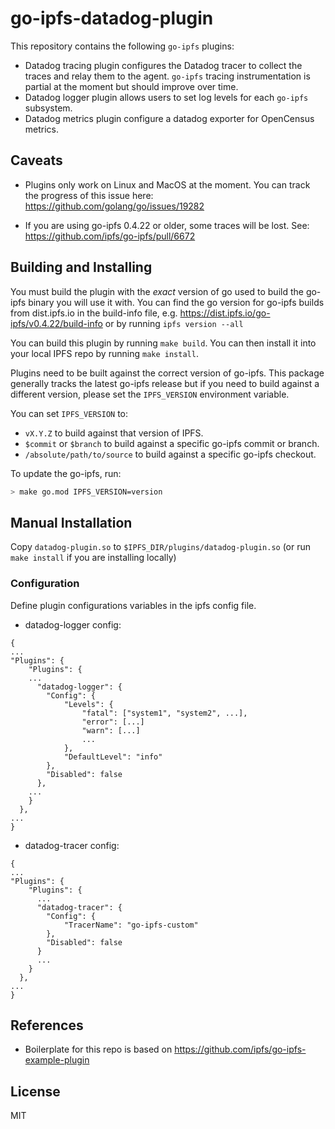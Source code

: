 # go-ipfs-datadog-plugin

This repository contains the following `go-ipfs` plugins:
- Datadog tracing plugin configures the Datadog tracer to collect the traces and relay them to the agent. `go-ipfs` tracing instrumentation is partial at the moment but should improve over time.
- Datadog logger plugin allows users to set log levels for each `go-ipfs` subsystem. 
- Datadog metrics plugin configure a datadog exporter for OpenCensus metrics.

## Caveats

- Plugins only work on Linux and MacOS at the moment. You can track the progress of this issue here: https://github.com/golang/go/issues/19282

- If you are using go-ipfs 0.4.22 or older, some traces will be lost. See: https://github.com/ipfs/go-ipfs/pull/6672


## Building and Installing

You must build the plugin with the *exact* version of go used to build the go-ipfs binary you will use it with. You can find the go version for go-ipfs builds from dist.ipfs.io in the build-info file, e.g. https://dist.ipfs.io/go-ipfs/v0.4.22/build-info or by running `ipfs version --all`

You can build this plugin by running `make build`. You can then install it into your local IPFS repo by running `make install`.

Plugins need to be built against the correct version of go-ipfs. This package generally tracks the latest go-ipfs release but if you need to build against a different version, please set the `IPFS_VERSION` environment variable.

You can set `IPFS_VERSION` to:

* `vX.Y.Z` to build against that version of IPFS.
* `$commit` or `$branch` to build against a specific go-ipfs commit or branch.
* `/absolute/path/to/source` to build against a specific go-ipfs checkout.

To update the go-ipfs, run:

```bash
> make go.mod IPFS_VERSION=version
```

## Manual Installation

Copy `datadog-plugin.so` to `$IPFS_DIR/plugins/datadog-plugin.so` (or run `make install` if you are installing locally)

### Configuration

Define plugin configurations variables in the ipfs config file.

- datadog-logger config:
```
{
...
"Plugins": {
    "Plugins": {
    ...
      "datadog-logger": {
        "Config": {
            "Levels": {
                "fatal": ["system1", "system2", ...],
                "error": [...]
                "warn": [...]
                ...
            },
            "DefaultLevel": "info"
        },
        "Disabled": false
      },
    ...
    }
  },
...
}
```

- datadog-tracer config:
```
{
...
"Plugins": {
    "Plugins": {
      ...
      "datadog-tracer": {
        "Config": {
            "TracerName": "go-ipfs-custom"
        },
        "Disabled": false
      }
      ...
    }
  },
...
}
```

## References

- Boilerplate for this repo is based on https://github.com/ipfs/go-ipfs-example-plugin

## License

MIT
